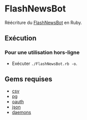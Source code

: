 # FlashNewsBot

Réécriture du [FlashNewsBot](https://twitter.com/FlashNewsBot "Twitter") en
Ruby.

## Exécution

### Pour une utilisation hors-ligne

- Exécuter `./FlashNewsBot.rb -o`.

## Gems requises

- [csv](https://github.com/ruby/csv)
- [pg](https://github.com/ged/ruby-pg)
- [oauth](https://rubygems.org/gems/oauth)
- [json](https://flori.github.io/json/)
- [daemons](https://github.com/thuehlinger/daemons)
